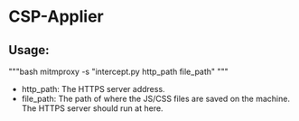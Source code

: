 # CSP-Applier

## Usage:

"""bash
mitmproxy -s "intercept.py http\_path file\_path"
"""

* http\_path: The HTTPS server address.
* file\_path: The path of where the JS/CSS files are saved on the machine. The HTTPS server should run at here.

